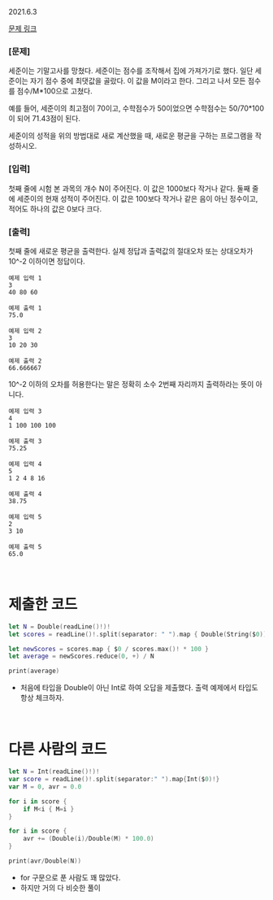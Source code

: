 2021.6.3

[문제 링크](https://www.acmicpc.net/problem/2576)

### [문제]
세준이는 기말고사를 망쳤다. 세준이는 점수를 조작해서 집에 가져가기로 했다. 일단 세준이는 자기 점수 중에 최댓값을 골랐다. 이 값을 M이라고 한다. 그리고 나서 모든 점수를 점수/M*100으로 고쳤다. <br>

예를 들어, 세준이의 최고점이 70이고, 수학점수가 50이었으면 수학점수는 50/70*100이 되어 71.43점이 된다. <br>

세준이의 성적을 위의 방법대로 새로 계산했을 때, 새로운 평균을 구하는 프로그램을 작성하시오. 

### [입력]
첫째 줄에 시험 본 과목의 개수 N이 주어진다. 이 값은 1000보다 작거나 같다. 둘째 줄에 세준이의 현재 성적이 주어진다. 이 값은 100보다 작거나 같은 음이 아닌 정수이고, 적어도 하나의 값은 0보다 크다.

### [출력]
첫째 줄에 새로운 평균을 출력한다. 실제 정답과 출력값의 절대오차 또는 상대오차가 10^-2 이하이면 정답이다.

```
예제 입력 1
3
40 80 60

예제 출력 1 
75.0

예제 입력 2
3
10 20 30

예제 출력 2
66.666667
```

10^-2 이하의 오차를 허용한다는 말은 정확히 소수 2번째 자리까지 출력하라는 뜻이 아니다.


```
예제 입력 3 
4
1 100 100 100

예제 출력 3 
75.25

예제 입력 4 
5
1 2 4 8 16

예제 출력 4 
38.75

예제 입력 5 
2
3 10

예제 출력 5 
65.0
```


<br>


# 제출한 코드
```swift
let N = Double(readLine()!)!
let scores = readLine()!.split(separator: " ").map { Double(String($0))! }

let newScores = scores.map { $0 / scores.max()! * 100 }
let average = newScores.reduce(0, +) / N

print(average)
```
- 처음에 타입을 Double이 아닌 Int로 하여 오답을 제출했다. 출력 예제에서 타입도 항상 체크하자.

<br>

# 다른 사람의 코드
```swift
let N = Int(readLine()!)!
var score = readLine()!.split(separator:" ").map{Int($0)!}
var M = 0, avr = 0.0

for i in score {
    if M<i { M=i } 
}

for i in score {
    avr += (Double(i)/Double(M) * 100.0)
}

print(avr/Double(N))
```
- for 구문으로 푼 사람도 꽤 많았다.
- 하지만 거의 다 비슷한 풀이

<br>
